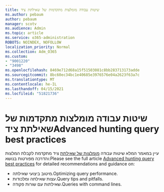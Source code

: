 ```yaml
---
title: שיטות עבודה מומלצות מתקדמות של שאילתת ציד
ms.author: pebaum
author: pebaum
manager: scotv
ms.audience: Admin
ms.topic: article
ms.service: o365-administration
ROBOTS: NOINDEX, NOFOLLOW
localization_priority: Normal
ms.collection: Adm_O365
ms.custom:
- "9001220"
- "3498"
ms.openlocfilehash: 8469e712d68a15f51503081c8bb283713173adde
ms.sourcegitcommit: 8bc60ec34bc1e40685e3976576e04a2623f63a7c
ms.translationtype: MT
ms.contentlocale: he-IL
ms.lasthandoff: 04/15/2021
ms.locfileid: "51821736"
---
```

# <a name="advanced-hunting-query-best-practices"></a><span data-ttu-id="ba8af-102">שיטות עבודה מומלצות מתקדמות של שאילתת ציד</span><span class="sxs-lookup"><span data-stu-id="ba8af-102">Advanced hunting query best practices</span></span>

<span data-ttu-id="ba8af-103">עיין במאמר המלא שיטות עבודה [מומלצות של שאילתת](https://docs.microsoft.com/windows/security/threat-protection/microsoft-defender-atp/advanced-hunting-best-practices#optimize-query-performance) ציד מתקדמת לקבלת המלצות והדרכה מפורטות בנושא:</span><span class="sxs-lookup"><span data-stu-id="ba8af-103">Please see the full article [Advanced hunting query best practices](https://docs.microsoft.com/windows/security/threat-protection/microsoft-defender-atp/advanced-hunting-best-practices#optimize-query-performance) for detailed recommendations and guidance on:</span></span>
- <span data-ttu-id="ba8af-104">מיטוב ביצועי שאילתה.</span><span class="sxs-lookup"><span data-stu-id="ba8af-104">Optimizing query performance.</span></span>
- <span data-ttu-id="ba8af-105">עצות שאילתה ומלכודות.</span><span class="sxs-lookup"><span data-stu-id="ba8af-105">Query tips and pitfalls.</span></span>
- <span data-ttu-id="ba8af-106">שאילתות עם שורות פקודה.</span><span class="sxs-lookup"><span data-stu-id="ba8af-106">Queries with command lines.</span></span>



